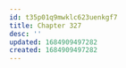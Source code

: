 ```yaml
---
id: t35p01q9mwklc623uenkgf7
title: Chapter 327
desc: ''
updated: 1684909497282
created: 1684909497282
---
```

